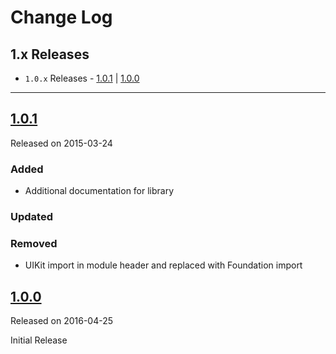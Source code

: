 # Change Log

## 1.x Releases
- `1.0.x` Releases - [1.0.1](#101) | [1.0.0](#100)

---
## [1.0.1](https://github.com/endoze/RosettaStoneKit/releases/tag/1.0.1)
Released on 2015-03-24

### Added
- Additional documentation for library

### Updated

### Removed
- UIKit import in module header and replaced with Foundation import

## [1.0.0](https://github.com/endoze/Initializable/releases/tag/1.0.0)
Released on 2016-04-25

Initial Release
